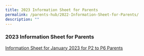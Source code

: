 ```yaml
---
title: 2023 Information Sheet for Parents
permalink: /parents-hub/2022-Information-Sheet-for-Parents/
description: ""
---
```

### **2023 Information Sheet for Parents**

[](/files/Parents'%20Hub/2023%20information%20sheets/Info%20Sheet%20Feb%202023%20Demo.pdf)

[Information Sheet for January 2023 for P2 to P6 Parents](/files/Parents'%20Hub/2023%20information%20sheets/Information%20Sheet%20for%20January%202023%20for%20P2%20to%20P6.pdf)